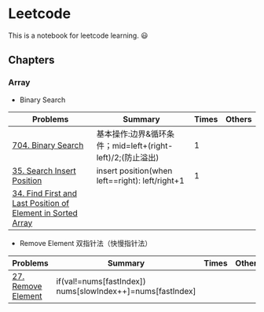 # Leetcode
This is a notebook for leetcode learning. :smiley:
## Chapters
### Array
- Binary Search

| Problems | Summary | Times | Others |
| -------- | ------- | ----- | ------ |
| [704. Binary Search](https://leetcode.com/problems/binary-search/) | 基本操作:边界&循环条件；mid=left+(right-left)/2;(防止溢出) | 1 | |
| [35. Search Insert Position](https://leetcode.com/problems/search-insert-position/) | insert position(when left==right): left/right+1| 1 | |
| [34. Find First and Last Position of Element in Sorted Array](https://leetcode.com/problems/find-first-and-last-position-of-element-in-sorted-array/)| 

- Remove Element
双指针法（快慢指针法）

| Problems | Summary | Times | Others |
| ---| --- | --- | --- |
|[27. Remove Element](https://leetcode.com/problems/remove-element/)| if(val!=nums[fastIndex]) nums[slowIndex++]=nums[fastIndex] |





